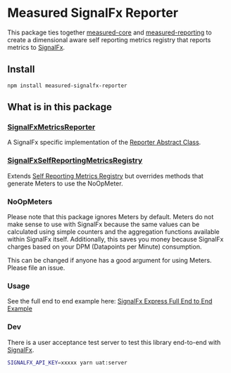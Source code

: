 # Measured SignalFx Reporter

This package ties together [measured-core](../measured-core) and [measured-reporting](../measured-reporting) to create a dimensional aware self reporting metrics registry that reports metrics to [SignalFx](https://signalfx.com/).

## Install

```
npm install measured-signalfx-reporter
```

## What is in this package

### [SignalFxMetricsReporter](https://yaorg.github.io/node-measured/SignalFxMetricsReporter.html)
A SignalFx specific implementation of the [Reporter Abstract Class](https://yaorg.github.io/node-measured/Reporter.html).

### [SignalFxSelfReportingMetricsRegistry](https://yaorg.github.io/node-measured/SignalFxSelfReportingMetricsRegistry.html)
Extends [Self Reporting Metrics Registry](https://yaorg.github.io/node-measured/SelfReportingMetricsRegistry.html) but overrides methods that generate Meters to use the NoOpMeter.

### NoOpMeters

Please note that this package ignores Meters by default. Meters do not make sense to use with SignalFx because the same
values can be calculated using simple counters and the aggregation functions available within SignalFx itself.
Additionally, this saves you money because SignalFx charges based on your DPM (Datapoints per Minute) consumption.

This can be changed if anyone has a good argument for using Meters.  Please file an issue.

### Usage

See the full end to end example here: [SignalFx Express Full End to End Example](https://yaorg.github.io/node-measured/packages/measured-signalfx-reporter/tutorial-SignalFx%20Express%20Full%20End%20to%20End%20Example.html)

### Dev

There is a user acceptance test server to test this library end-to-end with [SignalFx](https://signalfx.com/).

```bash
SIGNALFX_API_KEY=xxxxx yarn uat:server
```